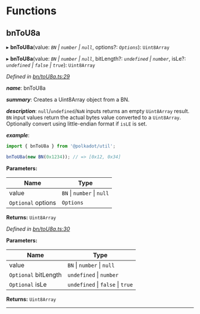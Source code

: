 

# Functions

<a id="bntou8a"></a>

##  bnToU8a

▸ **bnToU8a**(value: *`BN` \| `number` \| `null`*, options?: *`Options`*): `Uint8Array`

▸ **bnToU8a**(value: *`BN` \| `number` \| `null`*, bitLength?: *`undefined` \| `number`*, isLe?: *`undefined` \| `false` \| `true`*): `Uint8Array`

*Defined in [bn/toU8a.ts:29](https://github.com/polkadot-js/common/blob/6907add/packages/util/src/bn/toU8a.ts#L29)*

*__name__*: bnToU8a

*__summary__*: Creates a Uint8Array object from a BN.

*__description__*: `null`/`undefined`/`NaN` inputs returns an empty `Uint8Array` result. `BN` input values return the actual bytes value converted to a `Uint8Array`. Optionally convert using little-endian format if `isLE` is set.

*__example__*:   

```javascript
import { bnToU8a } from '@polkadot/util';

bnToU8a(new BN(0x1234)); // => [0x12, 0x34]
```

**Parameters:**

| Name | Type |
| ------ | ------ |
| value | `BN` \| `number` \| `null` |
| `Optional` options | `Options` |

**Returns:** `Uint8Array`

*Defined in [bn/toU8a.ts:30](https://github.com/polkadot-js/common/blob/6907add/packages/util/src/bn/toU8a.ts#L30)*

**Parameters:**

| Name | Type |
| ------ | ------ |
| value | `BN` \| `number` \| `null` |
| `Optional` bitLength | `undefined` \| `number` |
| `Optional` isLe | `undefined` \| `false` \| `true` |

**Returns:** `Uint8Array`

___

